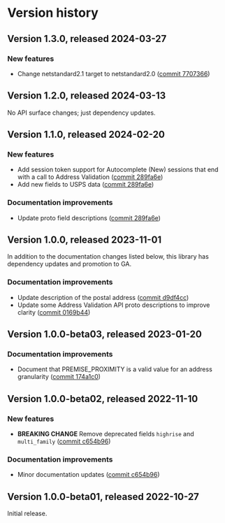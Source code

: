 # Version history

## Version 1.3.0, released 2024-03-27

### New features

- Change netstandard2.1 target to netstandard2.0 ([commit 7707366](https://github.com/googleapis/google-cloud-dotnet/commit/77073662b153c73c7f9a869ede1376f4c7a12661))

## Version 1.2.0, released 2024-03-13

No API surface changes; just dependency updates.

## Version 1.1.0, released 2024-02-20

### New features

- Add session token support for Autocomplete (New) sessions that end with a call to Address Validation ([commit 289fa6e](https://github.com/googleapis/google-cloud-dotnet/commit/289fa6e1f785e4da53676b952eefe2f7182ef4c2))
- Add new fields to USPS data ([commit 289fa6e](https://github.com/googleapis/google-cloud-dotnet/commit/289fa6e1f785e4da53676b952eefe2f7182ef4c2))

### Documentation improvements

- Update proto field descriptions ([commit 289fa6e](https://github.com/googleapis/google-cloud-dotnet/commit/289fa6e1f785e4da53676b952eefe2f7182ef4c2))

## Version 1.0.0, released 2023-11-01

In addition to the documentation changes listed below, this library
has dependency updates and promotion to GA.

### Documentation improvements

- Update description of the postal address ([commit d9df4cc](https://github.com/googleapis/google-cloud-dotnet/commit/d9df4cc64da874403d34f1c2a56a3939958b3ff0))
- Update some Address Validation API proto descriptions to improve clarity ([commit 0169b44](https://github.com/googleapis/google-cloud-dotnet/commit/0169b44ade5f8a98089d0da7fb3ac43ceff557b9))

## Version 1.0.0-beta03, released 2023-01-20

### Documentation improvements

- Document that PREMISE_PROXIMITY is a valid value for an address granularity ([commit 174a1c0](https://github.com/googleapis/google-cloud-dotnet/commit/174a1c011fc45775ee62172425d46c441dc1feb5))

## Version 1.0.0-beta02, released 2022-11-10

### New features

- **BREAKING CHANGE** Remove deprecated fields `highrise` and `multi_family` ([commit c654b96](https://github.com/googleapis/google-cloud-dotnet/commit/c654b960e578f1920f5ace0134702311eb0fe878))

### Documentation improvements

- Minor documentation updates ([commit c654b96](https://github.com/googleapis/google-cloud-dotnet/commit/c654b960e578f1920f5ace0134702311eb0fe878))

## Version 1.0.0-beta01, released 2022-10-27

Initial release.
